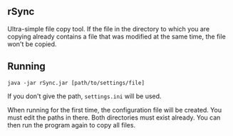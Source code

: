 ## rSync

Ultra-simple file copy tool. If the file in the directory to which you are copying already contains a file that was modified at the same time, the file won't be copied.

## Running

`java -jar rSync.jar [path/to/settings/file]`

If you don't give the path, `settings.ini` will be used.

When running for the first time, the configuration file will be created. You must edit the paths in there. Both directories must exist already. You can then run the program again to copy all files.
